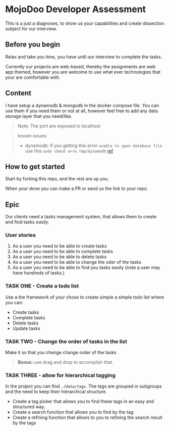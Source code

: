 # MojoDoo Developer Assessment

This is a just a diagnoses, to show us your capabilities and create dissection subject for our interview.

## Before you begin

Relax and take you time, you have until our interview to complete the tasks.

Currently our projects are web-based, thereby the assignments are web app themed, however you are welcome to use what ever technologies that your are comfortable with.

## Content

I have setup a dynamodb & mongodb in the docker compose file. 
You can use them if you need them or not at all, however feel free to add any data storage layer that you need/like.


> Note: The port are exposed to localhost 

> known issues: 
> - dynamodb: if you getting this error `unable to open database file` use this `sudo chmod a+rw tmp/dynamodb` [ref](https://stackoverflow.com/questions/45850688/unable-to-open-local-dynamodb-database-file-after-power-outage)


## How to get started

Start by forking this repo, and the rest are up you.

When your done you can make a PR or send us the link to your repo.

## Epic
Our clients need a tasks management system, that allows them to create and find tasks _easily_. 

### User stories

1. As a user you need to be able to create tasks 
2. As a user you need to be able to complete tasks 
3. As a user you need to be able to delete tasks 
4. As a user you need to be able to change the oder of the tasks
5. As a user you need to be able to find you tasks easily (note a user may have hundreds of tasks.)

### TASK ONE - Create a todo list

Use a the framework of your chose to create simple a simple todo list where you can:

- Create tasks
- Complete tasks
- Delete tasks
- Update tasks

### TASK TWO - Change the order of tasks in the list

Make it so that you change change order of the tasks

> **Bonus:** use drag and drop to accomplish that.

### TASK THREE - allow for hierarchical tagging

In the project you can find `./data/tags`. The tags are grouped in subgroups and the need to keep their hierarchical structure.

- Create a tag picker that allows you to find these tags in an easy and structured way.
- Create a search function that allows you to find by the tag
- Create a refining function that allows to you to refining the search result by the tags


